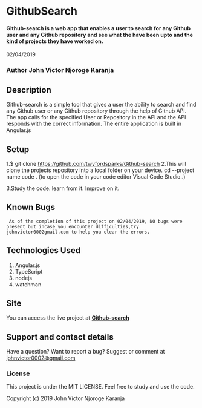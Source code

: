 # GithubSearch

#### Github-search is a web app that enables a user to search for any Github user and any Github repository and see what the have been upto and the kind of projects they have worked on.
02/04/2019

### Author  **John Victor Njoroge Karanja**

## Description

   Github-search is a simple tool that gives a user the ability to search and find any Github user or any Github repository through the help of Github API. The app calls for the specified User or Repository in the API and the API responds with the correct information. The entire application is built in Angular.js
## Setup

  1.$ git clone <https://github.com/twyfordsparks/Github-search> 
  2.This will clone the projects repository into a local folder on your device.
    cd --project name
    code . (to open the code in your code editor Visual Code Studio..)
  
  3.Study the code. learn from it. Improve on it.
## Known Bugs

     As of the completion of this project on 02/04/2019, NO bugs were present but incase you encounter difficulties,try johnvictor0002gmail.com to help you clear the errors.

## Technologies Used

  1.  Angular.js
  2.  TypeScript
  3.  nodejs
  4.  watchman

## Site

  You can access the live project at **[Github-search]()**

## Support and contact details

  Have a question? Want to report a bug?  Suggest or comment at johnvictor0002@gmail.com

### License

  This project is under the MIT LICENSE. Feel free to study and use the code.

  Copyright (c) 2019 John Victor Njoroge Karanja
